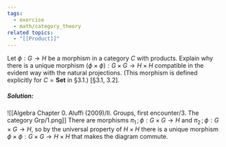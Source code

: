 ```yaml
---
tags:
  - exercise
  - math/category_theory
related topics:
  - "[[Product]]"
---
```

Let $\phi : G \to H$ be a morphism in a category $C$ with products. Explain why there is a unique morphism $(\phi \times \phi) : G \times G \to H \times H$ compatible in the evident way with the natural projections. (This morphism is defined explicitly for $C = \mathbf{Set}$ in §3.1.) \[§3.1, 3.2\].
##### Solution:
![[Algebra Chapter 0. Aluffi (2009)/II. Groups, first encounter/3. The category Grp/1.png]]
There are morphisms $\pi_1\,;\phi:G\times G\to H$  and $\pi_2\,;\phi: G\times G \to H$, so by the universal property of $H\times H$ there is a unique morphism $\phi\times \phi:G\times G\to H\times H$ that makes the diagram commute.